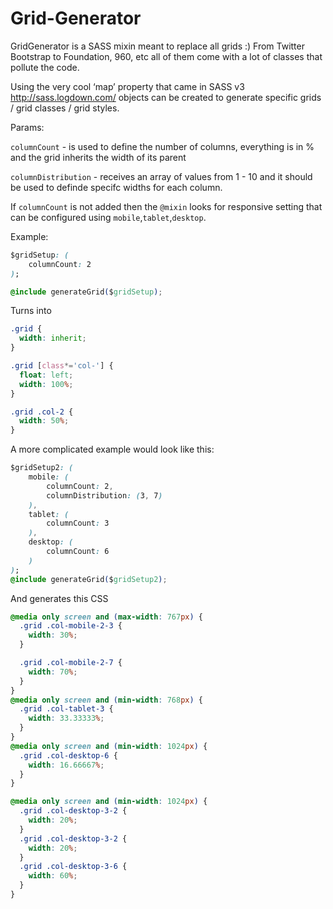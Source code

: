 Grid-Generator
==============

GridGenerator is a SASS mixin meant to replace all grids :) From Twitter Bootstrap to Foundation, 960, etc all of them come with a lot of classes that pollute the code.

Using the very cool ‘map’ property that came in SASS v3 http://sass.logdown.com/ objects can be created to generate specific grids / grid classes / grid styles. 

Params: 

```columnCount``` - is used to define the number of columns, everything is in % and the grid inherits the width of its parent 

```columnDistribution``` - receives an array of values from 1 - 10 and it should be used to definde specifc widths for each column.

If ```columnCount``` is not added then the ```@mixin``` looks for responsive setting that can be configured using ```mobile```,```tablet```,```desktop```.

Example: 

```css
$gridSetup: (
	columnCount: 2
);

@include generateGrid($gridSetup);
```
Turns into 
```CSS
.grid {
  width: inherit;
}

.grid [class*='col-'] {
  float: left;
  width: 100%;
}

.grid .col-2 {
  width: 50%;
}
```

A more complicated example would look like this: 

```css
$gridSetup2: (
	mobile: (
		columnCount: 2,
		columnDistribution: (3, 7)
	),
	tablet: (
		columnCount: 3
	),
	desktop: (
		columnCount: 6
	)
);
@include generateGrid($gridSetup2);
```
And generates this CSS
```CSS
@media only screen and (max-width: 767px) {
  .grid .col-mobile-2-3 {
    width: 30%;
  }

  .grid .col-mobile-2-7 {
    width: 70%;
  }
}
@media only screen and (min-width: 768px) {
  .grid .col-tablet-3 {
    width: 33.33333%;
  }
}
@media only screen and (min-width: 1024px) {
  .grid .col-desktop-6 {
    width: 16.66667%;
  }
}

@media only screen and (min-width: 1024px) {
  .grid .col-desktop-3-2 {
    width: 20%;
  }
  .grid .col-desktop-3-2 {
    width: 20%;
  }
  .grid .col-desktop-3-6 {
    width: 60%;
  }
}
```
